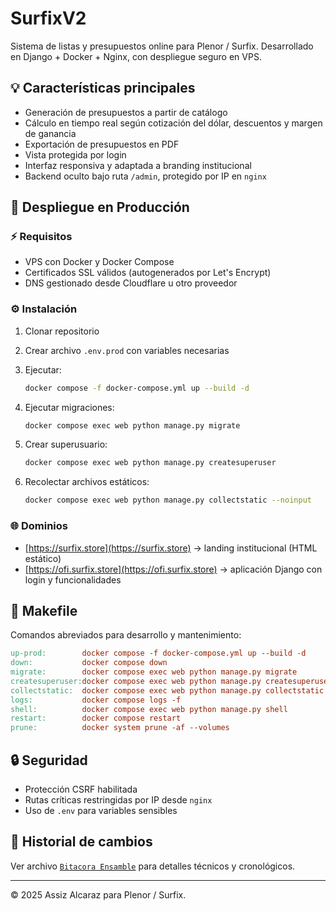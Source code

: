 # SurfixV2

Sistema de listas y presupuestos online para Plenor / Surfix. Desarrollado en Django + Docker + Nginx, con despliegue seguro en VPS.

## 💡 Características principales

* Generación de presupuestos a partir de catálogo
* Cálculo en tiempo real según cotización del dólar, descuentos y margen de ganancia
* Exportación de presupuestos en PDF
* Vista protegida por login
* Interfaz responsiva y adaptada a branding institucional
* Backend oculto bajo ruta `/admin`, protegido por IP en `nginx`

## 🚀 Despliegue en Producción

### ⚡ Requisitos

* VPS con Docker y Docker Compose
* Certificados SSL válidos (autogenerados por Let's Encrypt)
* DNS gestionado desde Cloudflare u otro proveedor

### ⚙ Instalación

1. Clonar repositorio

2. Crear archivo `.env.prod` con variables necesarias

3. Ejecutar:

   ```bash
   docker compose -f docker-compose.yml up --build -d
   ```

4. Ejecutar migraciones:

   ```bash
   docker compose exec web python manage.py migrate
   ```

5. Crear superusuario:

   ```bash
   docker compose exec web python manage.py createsuperuser
   ```

6. Recolectar archivos estáticos:

   ```bash
   docker compose exec web python manage.py collectstatic --noinput
   ```

### 🌐 Dominios

* [https://surfix.store](https://surfix.store) → landing institucional (HTML estático)
* [https://ofi.surfix.store](https://ofi.surfix.store) → aplicación Django con login y funcionalidades

## 🔧 Makefile

Comandos abreviados para desarrollo y mantenimiento:

```Makefile
up-prod:        docker compose -f docker-compose.yml up --build -d
down:           docker compose down
migrate:        docker compose exec web python manage.py migrate
createsuperuser:docker compose exec web python manage.py createsuperuser
collectstatic:  docker compose exec web python manage.py collectstatic --noinput
logs:           docker compose logs -f
shell:          docker compose exec web python manage.py shell
restart:        docker compose restart
prune:          docker system prune -af --volumes
```

## 🔒 Seguridad

* Protección CSRF habilitada
* Rutas críticas restringidas por IP desde `nginx`
* Uso de `.env` para variables sensibles

## 📅 Historial de cambios

Ver archivo [`Bitacora Ensamble`](./Bitacora%20Ensamble) para detalles técnicos y cronológicos.

---

© 2025 Assiz Alcaraz para Plenor / Surfix.
